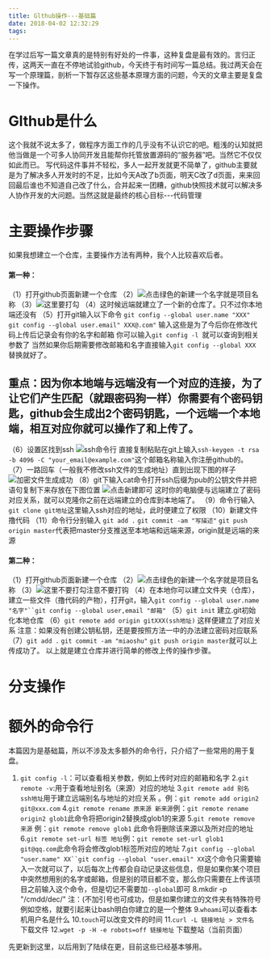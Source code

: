 ```yaml
---
title: Glthub操作---基础篇
date: 2018-04-02 12:32:29
tags:
---
```

在学过后写一篇文章真的是特别有好处的一件事，这种复盘是最有效的。言归正传，这两天一直在不停地试验github，今天终于有时间写一篇总结。我过两天会在写一个原理篇，剖析一下暂存区这些基本原理方面的问题，今天的文章主要是复盘一下操作。
# Glthub是什么
这个我就不说太多了，做程序方面工作的几乎没有不认识它的吧。粗浅的认知就把他当做是一个可多人协同开发且能帮你托管放置源码的“服务器”吧。当然它不仅仅如此而已。
写代码这件事并不轻松，多人一起开发就更不简单了，github主要就是为了解决多人开发时的不足，比如今天A改了b页面，明天C改了d页面，来来回回最后谁也不知道自己改了什么，合并起来一团糟，github快照技术就可以解决多人协作开发的大问题。当然这就是最终的核心目标---代码管理
# 主要操作步骤
如果我想建立一个仓库，主要操作方法有两种，我个人比较喜欢后者。
#### 第一种：
（1）打开github页面新建一个仓库
（2）![点击绿色的新建一个](http://upload-images.jianshu.io/upload_images/7921365-542b45850e2b5d96.png?imageMogr2/auto-orient/strip%7CimageView2/2/w/1240)名字就是项目名称
（3）![这里要打勾](http://upload-images.jianshu.io/upload_images/7921365-891ed7e22eb31c47.png?imageMogr2/auto-orient/strip%7CimageView2/2/w/1240)
（4）这时候远端就建立了一个新的仓库了。只不过你本地端还没有
（5）打开git输入以下命令
`git config --global user.name "XXX"`
`git config --global user.email" XXX@.com"`
输入这些是为了今后你在修改代码上传后记录会有你的名字和邮箱
你可以输入`git config -l `就可以查询到相关参数了
当然如果你后期需要修改邮箱和名字直接输入`git config --global XXX`替换就好了。
## 重点：因为你本地端与远端没有一个对应的连接，为了让它们产生匹配（就跟密码狗一样）你需要有个密码钥匙，github会生成出2个密码钥匙，一个远端一个本地端，相互对应你就可以操作了和上传了。
（6）设置区找到ssh
![ssh命令行](http://upload-images.jianshu.io/upload_images/7921365-feed57cbba315305.png?imageMogr2/auto-orient/strip%7CimageView2/2/w/1240)
直接复制粘贴在git上输入`ssh-keygen -t rsa -b 4096 -C "your_email@example.com"`这个邮箱名称输入你注册github的。
（7）一路回车（一般我不修改ssh文件的生成地址）直到出现下图的样子
![加密文件生成成功](http://upload-images.jianshu.io/upload_images/7921365-30b528b5c522afcc.png?imageMogr2/auto-orient/strip%7CimageView2/2/w/1240)
（8）git下输入cat命令打开ssh后缀为pub的公钥文件并把语句复制下来存放在下图位置
![点击新建即可](http://upload-images.jianshu.io/upload_images/7921365-799f338efc15bf2e.png?imageMogr2/auto-orient/strip%7CimageView2/2/w/1240)
这时你的电脑便与远端建立了密码对应关系，就可以克隆你之前在远端建立的仓库到本地端了。
（9）命令行输入`git clone git地址`这里输入ssh对应的地址，此时便建立了权限
（10）新建文件撸代码
（11）命令行分别输入 `git add .` `git commit -am "写描述"` `git push origin master`代表把master分支推送至本地端和远端来源，origin就是远端的来源
#### 第二种：
（1）打开github页面新建一个仓库
（2）![点击绿色的新建一个](http://upload-images.jianshu.io/upload_images/7921365-542b45850e2b5d96.png?imageMogr2/auto-orient/strip%7CimageView2/2/w/1240)名字就是项目名称
（3）![这里不要打勾](http://upload-images.jianshu.io/upload_images/7921365-891ed7e22eb31c47.png?imageMogr2/auto-orient/strip%7CimageView2/2/w/1240)注意不要打钩
（4）在本地你可以建立文件夹（仓库），建立一些文件（撸代码的产物），打开git，输入`git config --global user.name "名字"``git config --global user,email "邮箱"`
（5）`git init` 建立.git初始化本地仓库
（6）`git remote add origin gitXXX(ssh地址)`  这样便建立了对应关系
注意：如果没有创建公钥私钥，还是要按照方法一中的办法建立密码对应联系
（7）`git add .` `git commit -am "miaoshu"` `git push origin master`就可以上传成功了。
以上就是建立仓库并进行简单的修改上传的操作步骤。
# 分支操作
# 额外的命令行
本篇因为是基础篇，所以不涉及太多额外的命令行，只介绍了一些常用的用于复盘。
1. `git config -l`：可以查看相关参数，例如上传时对应的邮箱和名字
2.`git remote -v`:用于查看地址别名（来源）对应的地址
3.`git remote add 别名 ssh地址`用于建立远端别名与地址的对应关系 。例：`git remote add origin2 git@xxx.com`
4.`git remote rename 原来源 新来源`例：`git remote rename origin2 glob1`此命令将把origin2替换成glob1的来源
5.`git remote remove 来源` 例：`git remote remove glob1` 此命令将删除该来源以及所对应的地址
6.`git remote set-url 标签 地址`例：`git remote set-url glob1 git@qq.com`此命令将会修改glob1标签所对应的地址
7.`git config --global "user.name" XX``git config --global "user.email" XX`这个命令只需要输入一次就可以了，以后每次上传都会自动记录这些信息，但是如果你某个项目中突然想用别的名字或邮箱，但是别的项目都不变，那么你只需要在上传该项目之前输入这个命令，但是切记不需要加`--global`即可
8.mkdir -p "/cmdd/dec/"
注：(不加引号也可成功，但是如果你建立的文件夹有特殊符号例如空格，就要引起来让bash明白你建立的是一个整体
9.`whoami`可以查看本机用户名是什么
10.`touch`可以改变文件的时间
11.`curl -L 链接地址 > 文件名` 下载文件
12.`wget -p -H -e robots=off 链接地址` 下载整站（当前页面）

先更新到这里，以后用到了陆续在更，目前这些已经基本够用。 